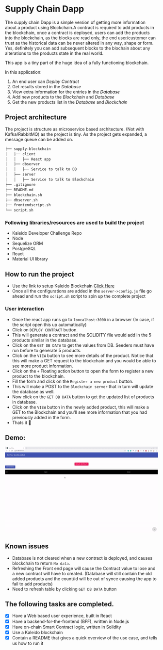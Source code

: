 # Supply Chain Dapp

The supply chain Dapp is a simple version of getting more information about a product using Blockchain.A contract is required to add products in the blockchain, once a contract is deployed, users can add the products into the blockchain, as the blocks are read only, the end user/customer can trust as the historical data can be never altered in any way, shape or form. Yes, definitely you can add subsequent blocks to the blochain about any alterations to the products state in the real world.

This app is a tiny part of the huge idea of a fully functioning blockchain.

In this application:
1. An end user can _Deploy Contract_
2. Get results stored in the _Database_
3. View extra information for the entries in the _Database_
4. Add new products to the _Blockchain_ and _Database_
5. Get the new products list in the _Database_ and _Blockchain_

## Project architecture

The project is structure as microservice based architecture. (Not with Kafka/RabbitMQ) as the project is tiny. As the project gets expanded, a message queue can be added on.


```bash
├── supply-blockchain
│   ├── client
│   │   ├── React app
│   ├── dbserver
│   │   ├── Service to talk to DB
│   ├── server
│   │   ├── Service to talk to Blockchain
├── .gitignore
├── README.md
├── blockchain.sh
├── dbserver.sh
├── frontendscript.sh
└── script.sh
```

### Following libraries/resources are used to build the project

- Kaleido Developer Challenge Repo
- Node
- Sequelize ORM
- PostgreSQL
- React
- Material UI library

## How to run the project

- Use the link to setup Kaleido Blockchain [Click Here](https://github.com/kaleido-io/developer-challenge/blob/master/README.md#setting-up-your-kaleido-blockchain)
- Once all the configurations are added in the `server->config.js` file go ahead and run the `script.sh` script to spin up the complete project

### User interaction

- Once the react app runs go to `loocalhost:3000` in a browser (In case, if the script open this up automatically)
- Click on `DEPLOY CONTRACT` button.
- This will generate a contract and the SOLIDITY file would add in the 5 products similar in the database.
- Click on the `GET DB DATA` to get the values from DB. Seeders must have run before to generate 5 products.
- Click on the `VIEW` button to see more details of the product. Notice that this will make a GET request to the blockchain and you would be able to see more product information.
- Click on the `+` Floating action button to open the form to register a new product to the blockchain.
- Fill the form and click on the `Register a new product` button.
- This will make a POST to the `Blockchain server` that in turn will update the database as well.
- Now click on the `GET DB DATA` button to get the updated list of products in database.
- Click on the `VIEW` button in the newly added product, this will make a GET to the Blockchain and you'll see more information that you had previously added in the form.
- Thats it 🙂

## Demo:

![](demo.gif)

## Known issues
- Database is not cleared when a new contract is deployed, and causes blockchain to return `No data`.
- Refreshing the Front end page will cause the Contract value to lose and a new contract will have to created. (Database will still contain the old added products and the count/id will be out of synce causing the app to fail to add products)
- Need to refresh table by clicking `GET DB DATA` button


## The following tasks are completed.

- [x] Have a Web based user experience, built in React
- [x] Have a backend-for-the-frontend (BFF), written in Node.js
- [x] Have on-chain Smart Contract logic, written in Solidity
- [x] Use a Kaleido blockchain
- [x] Contain a README that gives a quick overview of the use case, and tells us how to run it